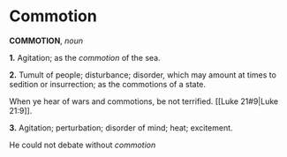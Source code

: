# Commotion

**COMMOTION**, _noun_

**1.** Agitation; as the _commotion_ of the sea.

**2.** Tumult of people; disturbance; disorder, which may amount at times to sedition or insurrection; as the commotions of a state.

When ye hear of wars and commotions, be not terrified. [[Luke 21#9|Luke 21:9]].

**3.** Agitation; perturbation; disorder of mind; heat; excitement.

He could not debate without _commotion_